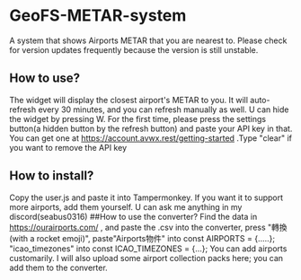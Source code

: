 # GeoFS-METAR-system
A system that shows Airports METAR that you are nearest to.
Please check for version updates frequently because the version is still unstable.
## How to use?
The widget will display the closest airport's METAR to you. It will auto-refresh every 30 minutes, and you can refresh manually as well.
U can hide the widget by pressing W.
For the first time, please press the settings button(a hidden button by the refresh button) and paste your API key in that. You can get one at https://account.avwx.rest/getting-started .Type "clear" if you want to remove the API key
## How to install?
Copy the user.js and paste it into Tampermonkey.
If you want it to support more airports, add them yourself. U can ask me anything in my discord(seabus0316)
##How to use the converter?
Find the data in https://ourairports.com/ , and paste the .csv into the converter, press "轉換 (with a rocket emoji)", paste"Airports物件" into const AIRPORTS = {.....}; "icao_timezones" into const ICAO_TIMEZONES = {...};
You can add airports customarily. I will also upload some airport collection packs here; you can add them to the converter.
